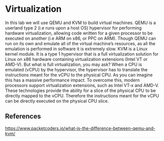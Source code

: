 # Virtualization
In this lab we will use QEMU and KVM to build virtual machines.
QEMU is a userland type 2 (i.e runs upon a host OS) hypervisor for performing hardware virtualization, allowing code written for a given processor to be executed on another (i.e ARM on x86, or PPC on ARM).
Though QEMU can run on its own and emulate all of the virtual machine’s resources, as all the emulation is performed in software it is extremely slow.
KVM is a Linux kernel module.
It is a type 1 hypervisor that is a full virtualization solution for Linux on x86 hardware containing virtualization extensions (Intel VT or AMD-V).
But what is full virtualization, you may ask?
When a CPU is emulated (vCPU) by the hypervisor, the hypervisor has to translate the instructions meant for the vCPU to the physical CPU.
As you can imagine this has a massive performance impact.
To overcome this, modern processors support virtualization extensions, such as Intel VT-x and AMD-V.
These technologies provide the ability for a slice of the physical CPU to be directly mapped to the vCPU.
Therefore the instructions meant for the vCPU can be directly executed on the physical CPU slice.

## References
https://www.packetcoders.io/what-is-the-difference-between-qemu-and-kvm/